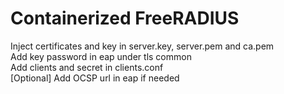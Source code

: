# Containerized FreeRADIUS
Inject certificates and key in server.key, server.pem and ca.pem<br>
Add key password in eap under tls common<br>
Add clients and secret in clients.conf<br>
[Optional] Add OCSP url in eap if needed
